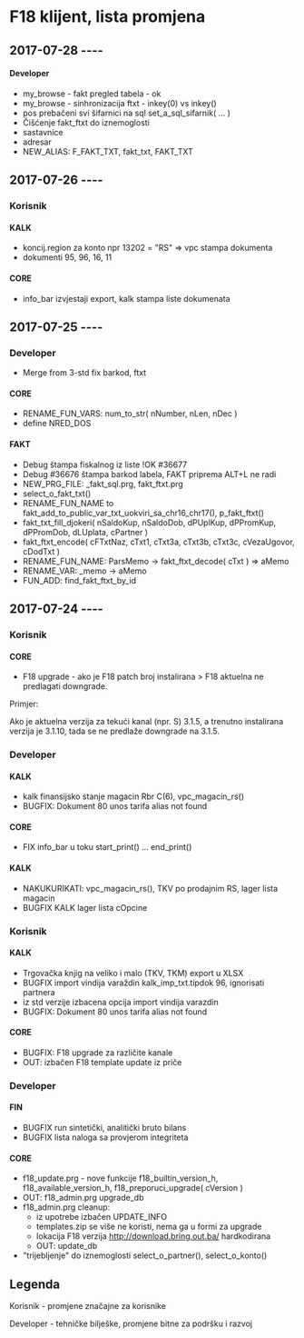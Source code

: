 # F18 klijent, lista promjena

## 2017-07-28 ----

#### Developer
- my_browse - fakt pregled tabela - ok
- my_browse - sinhronizacija ftxt - inkey(0) vs inkey()
- pos prebačeni svi šifarnici na sql set_a_sql_sifarnik( ... )
- Čišćenje fakt_ftxt do iznemoglosti
- sastavnice
- adresar
- NEW_ALIAS: F_FAKT_TXT, fakt_txt, FAKT_TXT

## 2017-07-26 ----

### Korisnik

#### KALK

- koncij.region za konto npr 13202 = "RS" => vpc stampa dokumenta
- dokumenti 95, 96, 16, 11

#### CORE
- info_bar izvjestaji export, kalk stampa liste dokumenata


## 2017-07-25 ----

### Developer
- Merge from 3-std fix barkod, ftxt

#### CORE
- RENAME_FUN_VARS: num_to_str( nNumber, nLen, nDec )
- define NRED_DOS

#### FAKT
- Debug štampa fiskalnog iz liste !OK #36677
- Debug #36676 štampa barkod labela, FAKT priprema ALT+L ne radi
- NEW_PRG_FILE: _fakt_sql.prg, fakt_ftxt.prg
- select_o_fakt_txt()
- RENAME_FUN_NAME to fakt_add_to_public_var_txt_uokviri_sa_chr16_chr17(), p_fakt_ftxt()
- fakt_txt_fill_djokeri( nSaldoKup, nSaldoDob, dPUplKup, dPPromKup, dPPromDob, dLUplata, cPartner )
- fakt_ftxt_encode( cFTxtNaz, cTxt1, cTxt3a, cTxt3b, cTxt3c, cVezaUgovor, cDodTxt )
- RENAME_FUN_NAME: ParsMemo -> fakt_ftxt_decode( cTxt ) => aMemo
- RENAME_VAR: _memo -> aMemo
- FUN_ADD: find_fakt_ftxt_by_id

## 2017-07-24 ----

### Korisnik

#### CORE
- F18 upgrade - ako je F18 patch broj instalirana > F18 aktuelna ne predlagati downgrade.

Primjer:

Ako je aktuelna verzija za tekući kanal (npr. S) 3.1.5, a trenutno instalirana verzija je 3.1.10, tada se ne predlaže downgrade na 3.1.5.

### Developer

#### KALK
- kalk finansijsko stanje magacin Rbr C(6), vpc_magacin_rs()
- BUGFIX: Dokument 80 unos tarifa alias not found

#### CORE
- FIX info_bar u toku start_print() ... end_print()

#### KALK
- NAKUKURIKATI: vpc_magacin_rs(), TKV po prodajnim RS, lager lista magacin
- BUGFIX KALK lager lista cOpcine

### Korisnik

#### KALK
- Trgovačka knjig na veliko i malo (TKV, TKM)  export u XLSX
- BUGFIX import vindija varaždin kalk_imp_txt.tipdok 96, ignorisati partnera
- iz std verzije izbacena opcija import vindija varazdin
- BUGFIX: Dokument 80 unos tarifa alias not found


#### CORE
- BUGFIX: F18 upgrade za različite kanale
- OUT: izbačen F18 template update iz priče

### Developer

#### FIN
- BUGFIX run sintetički, analitički bruto bilans
- BUGFIX lista naloga sa provjerom integriteta

#### CORE
- f18_update.prg - nove funkcije f18_builtin_version_h, f18_available_version_h,  f18_preporuci_upgrade( cVersion )
- OUT: f18_admin.prg upgrade_db
- f18_admin.prg cleanup:
  - iz upotrebe izbačen UPDATE_INFO
  - templates.zip se više ne koristi, nema ga u formi za upgrade
  - lokacija F18 verzija http://download.bring.out.ba/ hardkodirana
  - OUT: update_db
- "trijebljenje" do iznemoglosti select_o_partner(), select_o_konto()


## Legenda

Korisnik - promjene značajne za korisnike

Developer - tehničke bilješke, promjene bitne za podršku i razvoj

